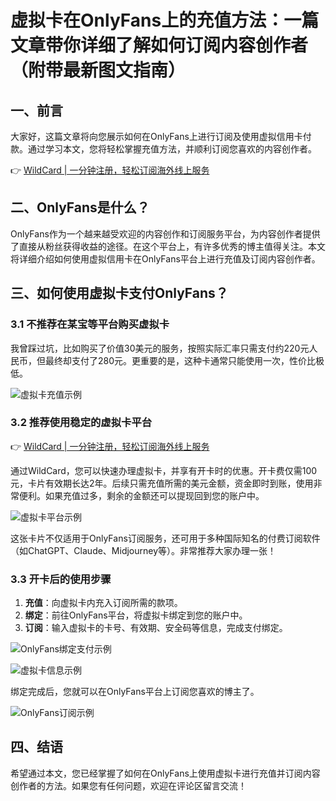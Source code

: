 # 虚拟卡在OnlyFans上的充值方法：一篇文章带你详细了解如何订阅内容创作者（附带最新图文指南）

## 一、前言

大家好，这篇文章将向您展示如何在OnlyFans上进行订阅及使用虚拟信用卡付款。通过学习本文，您将轻松掌握充值方法，并顺利订阅您喜欢的内容创作者。

👉 [WildCard | 一分钟注册，轻松订阅海外线上服务](https://bbtdd.com/WildCard)

## 二、OnlyFans是什么？

OnlyFans作为一个越来越受欢迎的内容创作和订阅服务平台，为内容创作者提供了直接从粉丝获得收益的途径。在这个平台上，有许多优秀的博主值得关注。本文将详细介绍如何使用虚拟信用卡在OnlyFans平台上进行充值及订阅内容创作者。

## 三、如何使用虚拟卡支付OnlyFans？

### 3.1 不推荐在某宝等平台购买虚拟卡

我曾踩过坑，比如购买了价值30美元的服务，按照实际汇率只需支付约220元人民币，但最终却支付了280元。更重要的是，这种卡通常只能使用一次，性价比极低。

![虚拟卡充值示例](https://bbtdd.com/img/2659055249930124.webp)

### 3.2 推荐使用稳定的虚拟卡平台

👉 [WildCard | 一分钟注册，轻松订阅海外线上服务](https://bbtdd.com/WildCard)

通过WildCard，您可以快速办理虚拟卡，并享有开卡时的优惠。开卡费仅需100元，卡片有效期长达2年。后续只需充值所需的美元金额，资金即时到账，使用非常便利。如果充值过多，剩余的金额还可以提现回到您的账户中。

![虚拟卡平台示例](https://bbtdd.com/img/30660469.webp)

这张卡片不仅适用于OnlyFans订阅服务，还可用于多种国际知名的付费订阅软件（如ChatGPT、Claude、Midjourney等）。非常推荐大家办理一张！

### 3.3 开卡后的使用步骤

1. **充值**：向虚拟卡内充入订阅所需的款项。
2. **绑定**：前往OnlyFans平台，将虚拟卡绑定到您的账户中。
3. **订阅**：输入虚拟卡的卡号、有效期、安全码等信息，完成支付绑定。

![OnlyFans绑定支付示例](https://bbtdd.com/img/01159026166.webp)

![虚拟卡信息示例](https://bbtdd.com/img/588468625435.webp)

绑定完成后，您就可以在OnlyFans平台上订阅您喜欢的博主了。

![OnlyFans订阅示例](https://bbtdd.com/img/9348477070.webp)

## 四、结语

希望通过本文，您已经掌握了如何在OnlyFans上使用虚拟卡进行充值并订阅内容创作者的方法。如果您有任何问题，欢迎在评论区留言交流！